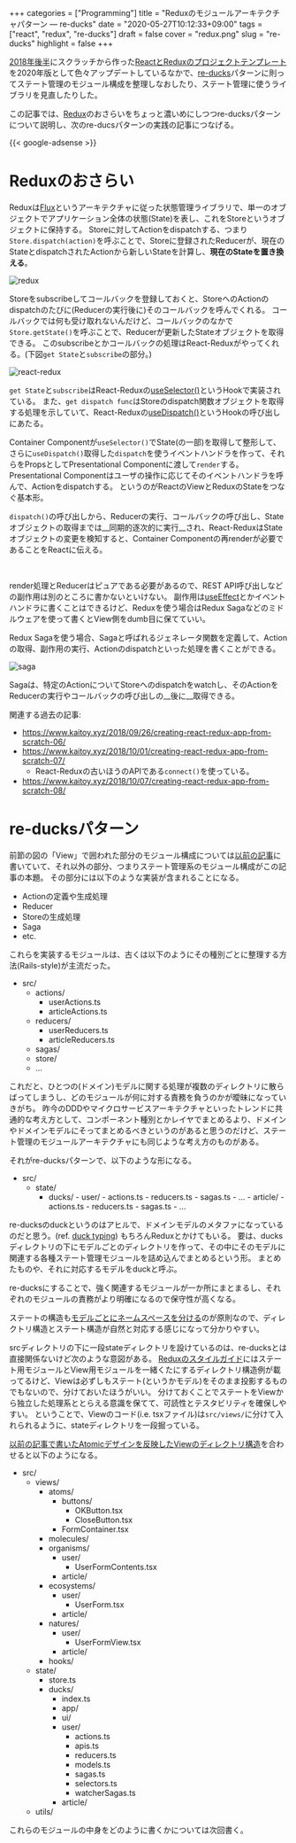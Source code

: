 +++
categories = ["Programming"]
title = "Reduxのモジュールアーキテクチャパターン ― re-ducks"
date = "2020-05-27T10:12:33+09:00"
tags = ["react", "redux", "re-ducks"]
draft = false
cover = "redux.png"
slug = "re-ducks"
highlight = false
+++

[2018年後半](https://www.kaitoy.xyz/2018/11/26/creating-react-redux-app-from-scratch-11/)にスクラッチから作った[ReactとReduxのプロジェクトテンプレート](https://github.com/kaitoy/react-redux-scaffold)を2020年版として色々アップデートしているなかで、[re-ducks](https://github.com/alexnm/re-ducks)パターンに則ってステート管理のモジュール構成を整理しなおしたり、ステート管理に使うライブラリを見直したりした。

この記事では、[Redux](https://redux.js.org/)のおさらいをちょっと濃いめにしつつre-ducksパターンについて説明し、次のre-ducsパターンの実践の記事につなげる。

<!--more-->

{{< google-adsense >}}

# Reduxのおさらい
Reduxは[Flux](https://facebook.github.io/flux/)というアーキテクチャに従った状態管理ライブラリで、単一のオブジェクトでアプリケーション全体の状態(State)を表し、これをStoreというオブジェクトに保持する。
Storeに対してActionをdispatchする、つまり`Store.dispatch(action)`を呼ぶことで、Storeに登録されたReducerが、現在のStateとdispatchされたActionから新しいStateを計算し、__現在のStateを置き換える__。

![redux](/images/re-ducks/redux.png)

Storeをsubscribeしてコールバックを登録しておくと、StoreへのActionのdispatchのたびに(Reducerの実行後に)そのコールバックを呼んでくれる。
コールバックでは何も受け取れないんだけど、コールバックのなかで`Store.getState()`を呼ぶことで、Reducerが更新したStateオブジェクトを取得できる。
このsubscribeとかコールバックの処理はReact-Reduxがやってくれる。(下図`get State`と`subscribe`の部分。)

![react-redux](/images/re-ducks/react-redux.png)

`get State`と`subscribe`はReact-Reduxの[useSelector()](https://react-redux.js.org/api/hooks#useselector)というHookで実装されている。
また、`get dispatch func`はStoreのdispatch関数オブジェクトを取得する処理を示していて、React-Reduxの[useDispatch()](https://react-redux.js.org/api/hooks#usedispatch)というHookの呼び出しにあたる。

Container Componentが`useSelector()`でState(の一部)を取得して整形して、さらに`useDispatch()`取得した`dispatch`を使うイベントハンドラを作って、それらをPropsとしてPresentational Componentに渡して`render`する。
Presentational Componentはユーザの操作に応じてそのイベントハンドラを呼んで、Actionをdispatchする。
というのがReactのViewとReduxのStateをつなぐ基本形。

`dispatch()`の呼び出しから、Reducerの実行、コールバックの呼び出し、Stateオブジェクトの取得までは__同期的逐次的に実行__され、React-ReduxはStateオブジェクトの変更を検知すると、Container Componentの再renderが必要であることをReactに伝える。

<br>

render処理とReducerはピュアである必要があるので、REST API呼び出しなどの副作用は別のところに書かないといけない。
副作用は[useEffect](https://ja.reactjs.org/docs/hooks-effect.html)とかイベントハンドラに書くことはできるけど、Reduxを使う場合はRedux Sagaなどのミドルウェアを使って書くとView側をdumb目に保てていい。

Redux Sagaを使う場合、Sagaと呼ばれるジェネレータ関数を定義して、Actionの取得、副作用の実行、Actionのdispatchといった処理を書くことができる。

![saga](/images/re-ducks/saga.png)

Sagaは、特定のActionについてStoreへのdispatchをwatchし、そのActionをReducerの実行やコールバックの呼び出しの__後に__取得できる。

関連する過去の記事:

* https://www.kaitoy.xyz/2018/09/26/creating-react-redux-app-from-scratch-06/
* https://www.kaitoy.xyz/2018/10/01/creating-react-redux-app-from-scratch-07/
    - React-Reduxの古いほうのAPIである`connect()`を使っている。
* https://www.kaitoy.xyz/2018/10/07/creating-react-redux-app-from-scratch-08/

# re-ducksパターン
前節の図の「View」で囲われた部分のモジュール構成については[以前の記事](https://www.kaitoy.xyz/2020/05/05/atomic-design/)に書いていて、それ以外の部分、つまりステート管理系のモジュール構成がこの記事の本題。
その部分には以下のような実装が含まれることになる。

* Actionの定義や生成処理
* Reducer
* Storeの生成処理
* Saga
* etc.

これらを実装するモジュールは、古くは以下のようにその種別ごとに整理する方法(Rails-style)が主流だった。

* src/
    - actions/
        - userActions.ts
        - articleActions.ts
    - reducers/
        - userReducers.ts
        - articleReducers.ts
    - sagas/
    - store/
    - …

これだと、ひとつの(ドメイン)モデルに関する処理が複数のディレクトリに散らばってしまうし、どのモジュールが何に対する責務を負うのかが曖昧になっていきがち。
昨今のDDDやマイクロサービスアーキテクチャといったトレンドに共通的な考え方として、コンポーネント種別とかレイヤでまとめるより、ドメインやドメインモデルにそってまとめるべきというのがあると思うのだけど、ステート管理のモジュールアーキテクチャにも同じような考え方のものがある。

それがre-ducksパターンで、以下のような形になる。

* src/
    - state/
        - ducks/
              - user/
                  - actions.ts
                  - reducers.ts
                  - sagas.ts
                  - …
              - article/
                  - actions.ts
                  - reducers.ts
                  - sagas.ts
                  - …

re-ducksのduckというのはアヒルで、ドメインモデルのメタファになっているのだと思う。(ref. [duck typing](https://ja.wikipedia.org/wiki/%E3%83%80%E3%83%83%E3%82%AF%E3%83%BB%E3%82%BF%E3%82%A4%E3%83%94%E3%83%B3%E3%82%B0))
もちろんReduxとかけてもいる。
要は、ducksディレクトリの下にモデルごとのディレクトリを作って、その中にそのモデルに関連する各種ステート管理モジュールを詰め込んでまとめるという形。
まとめたものや、それに対応するモデルをduckと呼ぶ。

re-ducksにすることで、強く関連するモジュールが一か所にまとまるし、それぞれのモジュールの責務がより明確になるので保守性が高くなる。

ステートの構造も[モデルごとにネームスペースを分ける](https://redux.js.org/recipes/structuring-reducers/basic-reducer-structure#basic-state-shape)のが原則なので、ディレクトリ構造とステート構造が自然と対応する感じになって分かりやすい。

srcディレクトリの下に一段stateディレクトリを設けているのは、re-ducksとは直接関係ないけど次のような意図がある。
[Reduxのスタイルガイド](https://redux.js.org/style-guide/style-guide#structure-files-as-feature-folders-or-ducks)にはステート用モジュールとView用モジュールを一緒くたにするディレクトリ構造例が載ってるけど、Viewは必ずしもステート(というかモデル)をそのまま投影するものでもないので、分けておいたほうがいい。
分けておくことでステートをViewから独立した処理系ととらえる意識を保てて、可読性とテスタビリティを確保しやすい。
ということで、Viewのコード(i.e. tsxファイル)は`src/views/`に分けて入れられるように、stateディレクトリを一段掘っている。

[以前の記事で書いたAtomicデザインを反映したViewのディレクトリ構造](https://www.kaitoy.xyz/2020/05/05/atomic-design/)を合わせると以下のようになる。

- src/
    - views/
        - atoms/
            - buttons/
                - OKButton.tsx
                - CloseButton.tsx
            - FormContainer.tsx
        - molecules/
        - organisms/
            - user/
                - UserFormContents.tsx
            - article/
        - ecosystems/
            - user/
                - UserForm.tsx
            - article/
        - natures/
            - user/
                - UserFormView.tsx
            - article/
        - hooks/
    - state/
        - store.ts
        - ducks/
            - index.ts
            - app/
            - ui/
            - user/
                - actions.ts
                - apis.ts
                - reducers.ts
                - models.ts
                - sagas.ts
                - selectors.ts
                - watcherSagas.ts
            - article/
    - utils/

これらのモジュールの中身をどのように書くかについては次回書く。

